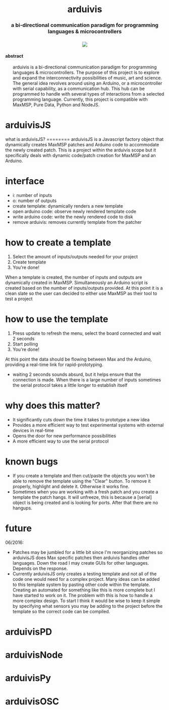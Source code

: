 

<h1 align="center">arduivis</h1>
<h3 align="center">a bi-directional communication paradigm for programming languages & microcontrollers</h3>
<h3 align="center">
  <img src="http://i.imgur.com/VAooaxY.png"/>
</h3>

<h4>abstract</h4>
<ol>
<p>arduivis is a bi-directional communication paradigm for programming languages & microcontrollers. The purpose of this project is to explore and expand the interconnectivity possibilities of music, art and science. The general idea revolves around using an Arduino, or a microcontroller with serial capability, as a communication hub. This hub can be programmed to handle with several types of interactions from a selected programming language. Currently, this project is compatible with MaxMSP, Pure Data, Python and NodeJS.</p>
</ol>



<h1 align="left">arduivisJS</h1>
what is arduivisJS?
========
arduivisJS is a Javascript factory object that dynamically creates MaxMSP patches and Arduino code to accommodate the newly created patch. This is a project within the arduivis scope but it specifically deals with dynamic code/patch creation for MaxMSP and an Arduino.

interface
========
- i: number of inputs
- o: number of outputs
- create template: dynamically renders a new template
- open arduino code: observe newly rendered template code
- write arduino code: write the newly rendered code to disk
- remove arduivis: removes currently template from the patcher


how to create a template
========
1. Select the amount of inputs/outputs needed for your project
2. Create template
3. You're done!

When a template is created, the number of inputs and outputs are dynamically created in MaxMSP. Simultaneously an Arduino script is created based on the number of inputs/outputs provided. At this point it is a clean slate so the user can decided to either use MaxMSP as their tool to test a project 

how to use the template
========
1. Press update to refresh the menu, select the board connected and wait 2 seconds
2. Start polling
3. You're done!

At this point the data should be flowing between Max and the Arduino, providing a real-time link for rapid-prototyping. 

* waiting 2 seconds sounds absurd, but it helps ensure that the connection is made. When there is a large number of inputs sometimes the serial protocol takes a little longer to establish itself

why does this matter?
========
- It significantly cuts down the time it takes to prototype a new idea
- Provides a more efficient way to test experimental systems with external devices in real-time
- Opens the door for new performance possibilities
- A more efficient way to use the serial protocol

known bugs
========
- If you create a template and then cut/paste the objects you won't be able to remove the template using the "Clear" button. To remove it properly, highlight and delete it. Otherwise it works fine.
- Sometimes when you are working with a fresh patch and you create a template the patch hangs. It will unfreeze, this is because a [serial] object is being created and is looking for ports. After that there are no hangups.

future
========
06/2016:
- Patches may be jumbled for a little bit since I'm reorganizing patches so arduivisJS does Max specific patches then arduivis handles other languages. Down the road I may create GUIs for other languages. Depends on the response.
- Currently arduivisJS only creates a testing template and not all of the code one would need for a complex project. Many ideas can be added to this template system by pasting other code within the template. Creating an automated for something like this is more complete but I have started to work on it. The problem with this is how to handle a more complex design. To start I think it would be wise to keep it simple by specifying what sensors you may be adding to the project before the template so the correct code can be compiled.
<h1 align="left">arduivisPD</h1>
<h1 align="left">arduivisNode</h1>
<h1 align="left">arduivisPy</h1>
<h1 align="left">arduivisOSC</h1>
